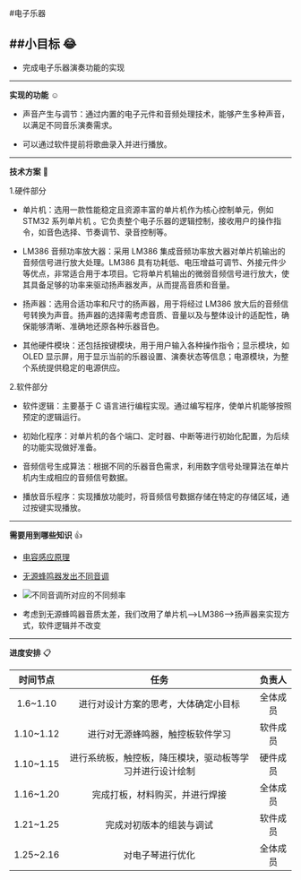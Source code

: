 #电子乐器

##小目标 :joy:
---
- 完成电子乐器演奏功能的实现

---
**实现的功能** ☺️
- 声音产生与调节：通过内置的电子元件和音频处理技术，能够产生多种声音，以满足不同音乐演奏需求。

- 可以通过软件提前将歌曲录入并进行播放。
---
**技术方案** 🐤

1.硬件部分

  - 单片机：选用一款性能稳定且资源丰富的单片机作为核心控制单元，例如 STM32 系列单片机 。它负责整个电子乐器的逻辑控制，接收用户的操作指令，如音色选择、节奏调节、录音控制等。

  - LM386 音频功率放大器：采用 LM386 集成音频功率放大器对单片机输出的音频信号进行放大处理。LM386 具有功耗低、电压增益可调节、外接元件少等优点，非常适合用于本项目。它将单片机输出的微弱音频信号进行放大，使其具备足够的功率来驱动扬声器发声，从而提高音质和音量。
  
  - 扬声器：选用合适功率和尺寸的扬声器，用于将经过 LM386 放大后的音频信号转换为声音。扬声器的选择需考虑音质、音量以及与整体设计的适配性，确保能够清晰、准确地还原各种乐器音色。

  - 其他硬件模块：还包括按键模块，用于用户输入各种操作指令；显示模块，如 OLED 显示屏，用于显示当前的乐器设置、演奏状态等信息；电源模块，为整个系统提供稳定的电源供应。

2.软件部分

  - 软件逻辑：主要基于 C 语言进行编程实现。通过编写程序，使单片机能够按照预定的逻辑运行。

  - 初始化程序：对单片机的各个端口、定时器、中断等进行初始化配置，为后续的功能实现做好准备。
  
  - 音频信号生成算法：根据不同的乐器音色需求，利用数字信号处理算法在单片机内生成相应的音频信号数据。
  
  - 播放音乐程序：实现播放功能时，将音频信号数据存储在特定的存储区域，通过按键实现播放。
---
**需要用到哪些知识** :+1:
- [电容感应原理](https://www.bilibili.com/video/BV1JT411W7yK/?spm_id_from=333.337.search-card.all.click&vd_source=66d46cac70b159a46fcaf83b186b2c78)

- [无源蜂鸣器发出不同音调](https://blog.csdn.net/Coin_Collecter/article/details/134907957?sharetype=blog&shareId=134907957&sharerefer=APP&sharesource=2401_87972226&sharefrom=link)

- ![不同音调所对应的不同频率](https://github.com/user-attachments/assets/0d435d3e-dcca-4e48-a0b1-13bdeb7f830f)

- 考虑到无源蜂鸣器音质太差，我们改用了单片机-->LM386-->扬声器来实现方式，软件逻辑并不改变
---
**进度安排** :clipboard:

|时间节点|任务|负责人|
|:-------:|:---------------------------------------------------:|:-----:|
|1.6~1.10|进行对设计方案的思考，大体确定小目标|全体成员|
|1.10~1.12|进行对无源蜂鸣器，触控板软件学习|软件成员|
|1.10~1.15|进行系统板，触控板，降压模块，驱动板等学习并进行设计绘制|硬件成员|
|1.16~1.20|完成打板，材料购买，并进行焊接|全体成员|
|1.21~1.25|完成对初版本的组装与调试|软件成员|
|1.25~2.16|对电子琴进行优化|全体成员|

